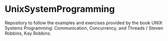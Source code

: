# UnixSystemProgramming
Repository to follow the examples and exercises provided by the book UNIX Systems Programming: Communication, Concurrency, and Threads / Steven Robbins, Kay Robbins.

